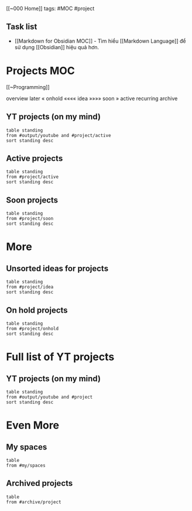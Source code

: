 [[~000 Home]]
tags: #MOC #project 


## Task list
- [[Markdown for Obsidian MOC]] - Tìm hiểu [[Markdown Language]] để sử dụng [[Obsidian]] hiệu quả hơn.

# Projects MOC
[[~Programming]]

overview
later « onhold «««« idea »»»» soon » active
recurring
archive

## YT projects (on my mind)
```dataview
table standing
from #output/youtube and #project/active
sort standing desc
```

## Active projects
```dataview
table standing
from #project/active
sort standing desc
```

## Soon projects
```dataview
table standing
from #project/soon
sort standing desc
```


# More
## Unsorted ideas for projects
```dataview
table standing
from #project/idea  
sort standing desc
```

## On hold projects
```dataview
table standing
from #project/onhold
sort standing desc
```

# Full list of YT projects
## YT projects (on my mind)
```dataview
table standing
from #output/youtube and #project
sort standing desc
```
# Even More
## My spaces
```dataview
table 
from #my/spaces 
```

## Archived projects
```dataview
table 
from #archive/project
```


